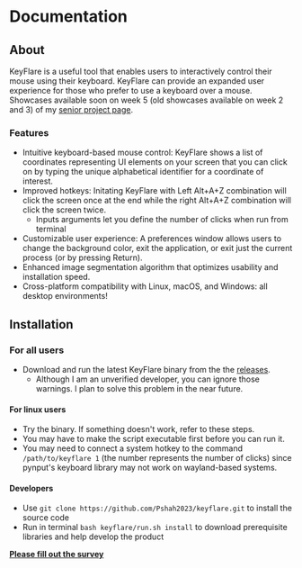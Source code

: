 # Documentation
## About
KeyFlare is a useful tool that enables users to interactively control their mouse using their keyboard. KeyFlare can provide an expanded user experience for those who prefer to use a keyboard over a mouse. Showcases available soon on week 5 (old showcases available on week 2 and 3) of my [senior project page](https://sites.google.com/email.medfield.net/psp/0?authuser=0).

### Features

- Intuitive keyboard-based mouse control: KeyFlare shows a list of coordinates representing UI elements on your screen that you can click on by typing the unique alphabetical identifier for a coordinate of interest. 
- Improved hotkeys: Initating KeyFlare with Left Alt+A+Z combination will click the screen once at the end while the right Alt+A+Z combination will click the screen twice.
  - Inputs arguments let you define the number of clicks when run from terminal
- Customizable user experience: A preferences window allows users to change the background color, exit the application, or exit just the current process (or by pressing Return).
- Enhanced image segmentation algorithm that optimizes usability and installation speed.
- Cross-platform compatibility with Linux, macOS, and Windows: all desktop environments!

## Installation

### For all users

- Download and run the latest KeyFlare binary from the the [releases](https://github.com/Pshah2023/keyflare/releases/).
  - Although I am an unverified developer, you can ignore those warnings. I plan to solve this problem in the near future.
 
#### For linux users
- Try the binary. If something doesn't work, refer to these steps.
- You may have to make the script executable first before you can run it.
- You may need to connect a system hotkey to the command `/path/to/keyflare 1` (the number represents the number of clicks) since pynput's keyboard library may not work on wayland-based systems.

#### Developers

- Use `git clone https://github.com/Pshah2023/keyflare.git` to install the source code
- Run in terminal `bash keyflare/run.sh install` to download prerequisite libraries and help develop the product


**[Please fill out the survey](https://forms.gle/VtxPTN4WKMyU4uwV9)**